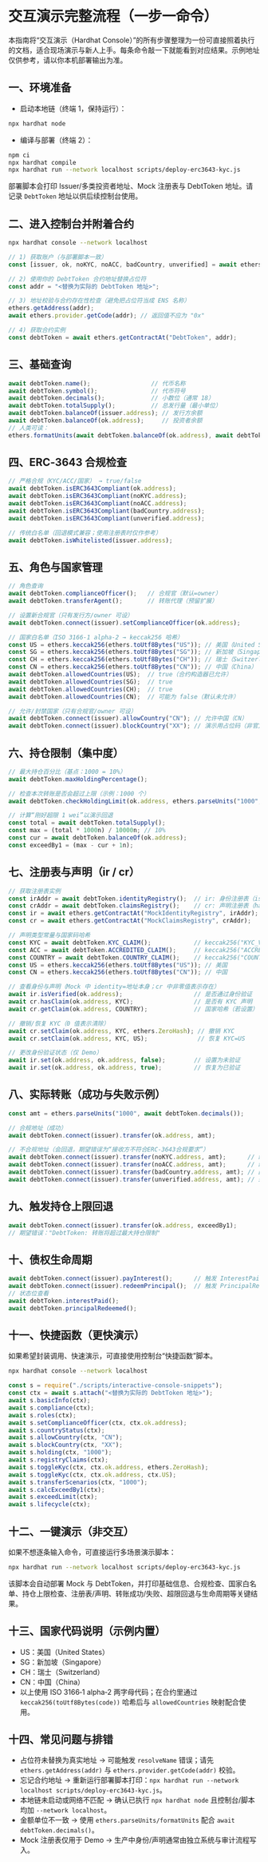 # 交互演示完整流程（一步一命令）

本指南将“交互演示（Hardhat Console）”的所有步骤整理为一份可直接照着执行的文档，适合现场演示与新人上手。每条命令敲一下就能看到对应结果。示例地址仅供参考，请以你本机部署输出为准。

## 一、环境准备
- 启动本地链（终端 1，保持运行）：
```bash
npx hardhat node
```
- 编译与部署（终端 2）：
```bash
npm ci
npx hardhat compile
npx hardhat run --network localhost scripts/deploy-erc3643-kyc.js
```
部署脚本会打印 Issuer/多类投资者地址、Mock 注册表与 DebtToken 地址。请记录 `DebtToken` 地址以供后续控制台使用。

## 二、进入控制台并附着合约
```bash
npx hardhat console --network localhost
```
```js
// 1) 获取账户（与部署脚本一致）
const [issuer, ok, noKYC, noACC, badCountry, unverified] = await ethers.getSigners();

// 2) 使用你的 DebtToken 合约地址替换占位符
const addr = "<替换为实际的 DebtToken 地址>";

// 3) 地址校验与合约存在性检查（避免把占位符当成 ENS 名称）
ethers.getAddress(addr);
await ethers.provider.getCode(addr); // 返回值不应为 "0x"

// 4) 获取合约实例
const debtToken = await ethers.getContractAt("DebtToken", addr);
```

## 三、基础查询
```js
await debtToken.name();                 // 代币名称
await debtToken.symbol();               // 代币符号
await debtToken.decimals();             // 小数位（通常 18）
await debtToken.totalSupply();          // 总发行量（最小单位）
await debtToken.balanceOf(issuer.address); // 发行方余额
await debtToken.balanceOf(ok.address);     // 投资者余额
// 人类可读：
ethers.formatUnits(await debtToken.balanceOf(ok.address), await debtToken.decimals());
```

## 四、ERC‑3643 合规检查
```js
// 严格合规（KYC/ACC/国家） → true/false
await debtToken.isERC3643Compliant(ok.address);
await debtToken.isERC3643Compliant(noKYC.address);
await debtToken.isERC3643Compliant(noACC.address);
await debtToken.isERC3643Compliant(badCountry.address);
await debtToken.isERC3643Compliant(unverified.address);

// 传统白名单（回退模式兼容；使用注册表时仅作参考）
await debtToken.isWhitelisted(issuer.address);
```

## 五、角色与国家管理
```js
// 角色查询
await debtToken.complianceOfficer();   // 合规官（默认=owner）
await debtToken.transferAgent();       // 转账代理（预留扩展）

// 设置新合规官（只有发行方/owner 可设）
await debtToken.connect(issuer).setComplianceOfficer(ok.address);

// 国家白名单（ISO 3166‑1 alpha‑2 → keccak256 哈希）
const US = ethers.keccak256(ethers.toUtf8Bytes("US")); // 美国（United States）
const SG = ethers.keccak256(ethers.toUtf8Bytes("SG")); // 新加坡（Singapore）
const CH = ethers.keccak256(ethers.toUtf8Bytes("CH")); // 瑞士（Switzerland）
const CN = ethers.keccak256(ethers.toUtf8Bytes("CN")); // 中国（China）
await debtToken.allowedCountries(US);  // true（合约构造器已允许）
await debtToken.allowedCountries(SG);  // true
await debtToken.allowedCountries(CH);  // true
await debtToken.allowedCountries(CN);  // 可能为 false（默认未允许）

// 允许/封禁国家（只有合规官/owner 可设）
await debtToken.connect(issuer).allowCountry("CN"); // 允许中国（CN）
await debtToken.connect(issuer).blockCountry("XX"); // 演示用占位码（非官方国家码）
```

## 六、持仓限制（集中度）
```js
// 最大持仓百分比（基点：1000 = 10%）
await debtToken.maxHoldingPercentage();

// 检查本次转账是否会超过上限（示例：1000 个）
await debtToken.checkHoldingLimit(ok.address, ethers.parseUnits("1000", await debtToken.decimals()));

// 计算“刚好超限 1 wei”以演示回退
const total = await debtToken.totalSupply();
const max = (total * 1000n) / 10000n; // 10%
const cur = await debtToken.balanceOf(ok.address);
const exceedBy1 = (max - cur + 1n);
```

## 七、注册表与声明（ir / cr）
```js
// 获取注册表实例
const irAddr = await debtToken.identityRegistry();  // ir: 身份注册表（isVerified / getIdentity）
const crAddr = await debtToken.claimsRegistry();    // cr: 声明注册表（hasClaim / getClaim）
const ir = await ethers.getContractAt("MockIdentityRegistry", irAddr);
const cr = await ethers.getContractAt("MockClaimsRegistry", crAddr);

// 声明类型常量与国家码哈希
const KYC = await debtToken.KYC_CLAIM();            // keccak256("KYC_VERIFIED")
const ACC = await debtToken.ACCREDITED_CLAIM();     // keccak256("ACCREDITED_INVESTOR")
const COUNTRY = await debtToken.COUNTRY_CLAIM();    // keccak256("COUNTRY_ALLOWED")
const US = ethers.keccak256(ethers.toUtf8Bytes("US")); // 美国
const CN = ethers.keccak256(ethers.toUtf8Bytes("CN")); // 中国

// 查看身份与声明（Mock 中 identity=地址本身；cr 中非零值表示存在）
await ir.isVerified(ok.address);                    // 是否通过身份验证
await cr.hasClaim(ok.address, KYC);                 // 是否有 KYC 声明
await cr.getClaim(ok.address, COUNTRY);             // 国家哈希（若设置）

// 撤销/恢复 KYC（0 值表示清除）
await cr.setClaim(ok.address, KYC, ethers.ZeroHash); // 撤销 KYC
await cr.setClaim(ok.address, KYC, US);              // 恢复 KYC=US

// 更改身份验证状态（仅 Demo）
await ir.set(ok.address, ok.address, false);        // 设置为未验证
await ir.set(ok.address, ok.address, true);         // 恢复为已验证
```

## 八、实际转账（成功与失败示例）
```js
const amt = ethers.parseUnits("1000", await debtToken.decimals());

// 合规地址（成功）
await debtToken.connect(issuer).transfer(ok.address, amt);

// 不合规地址（会回退，期望错误为“接收方不符合ERC-3643合规要求”）
await debtToken.connect(issuer).transfer(noKYC.address, amt);      // 缺少 KYC
await debtToken.connect(issuer).transfer(noACC.address, amt);      // 缺少 ACC
await debtToken.connect(issuer).transfer(badCountry.address, amt); // 国家不允许
await debtToken.connect(issuer).transfer(unverified.address, amt); // 未验证身份
```

## 九、触发持仓上限回退
```js
await debtToken.connect(issuer).transfer(ok.address, exceedBy1);
// 期望错误："DebtToken: 转账将超过最大持仓限制"
```

## 十、债权生命周期
```js
await debtToken.connect(issuer).payInterest();      // 触发 InterestPaid 事件
await debtToken.connect(issuer).redeemPrincipal();  // 触发 PrincipalRedeemed 事件
// 状态位查看
await debtToken.interestPaid();
await debtToken.principalRedeemed();
```

## 十一、快捷函数（更快演示）
如果希望封装调用、快速演示，可直接使用控制台“快捷函数”脚本。
```bash
npx hardhat console --network localhost
```
```js
const s = require("./scripts/interactive-console-snippets");
const ctx = await s.attach("<替换为实际的 DebtToken 地址>");
await s.basicInfo(ctx);
await s.compliance(ctx);
await s.roles(ctx);
await s.setComplianceOfficer(ctx, ctx.ok.address);
await s.countryStatus(ctx);
await s.allowCountry(ctx, "CN");
await s.blockCountry(ctx, "XX");
await s.holding(ctx, "1000");
await s.registryClaims(ctx);
await s.toggleKyc(ctx, ctx.ok.address, ethers.ZeroHash);
await s.toggleKyc(ctx, ctx.ok.address, ctx.US);
await s.transferScenarios(ctx, "1000");
await s.calcExceedBy1(ctx);
await s.exceedLimit(ctx);
await s.lifecycle(ctx);
```

## 十二、一键演示（非交互）
如果不想逐条输入命令，可直接运行多场景演示脚本：
```bash
npx hardhat run --network localhost scripts/deploy-erc3643-kyc.js
```
该脚本会自动部署 Mock 与 DebtToken，并打印基础信息、合规检查、国家白名单、持仓上限检查、注册表/声明、转账成功/失败、超限回退与生命周期等关键结果。

## 十三、国家代码说明（示例内置）
- US：美国（United States）
- SG：新加坡（Singapore）
- CH：瑞士（Switzerland）
- CN：中国（China）
- 以上使用 ISO 3166‑1 alpha‑2 两字母代码；在合约里通过 `keccak256(toUtf8Bytes(code))` 哈希后与 `allowedCountries` 映射配合使用。

## 十四、常见问题与排错
- 占位符未替换为真实地址 → 可能触发 `resolveName` 错误；请先 `ethers.getAddress(addr)` 与 `ethers.provider.getCode(addr)` 校验。
- 忘记合约地址 → 重新运行部署脚本打印：`npx hardhat run --network localhost scripts/deploy-erc3643-kyc.js`。
- 本地链未启动或网络不匹配 → 确认已执行 `npx hardhat node` 且控制台/脚本均加 `--network localhost`。
- 金额单位不一致 → 使用 `ethers.parseUnits/formatUnits` 配合 `await debtToken.decimals()`。
- Mock 注册表仅用于 Demo → 生产中身份/声明通常由独立系统与审计流程写入。
